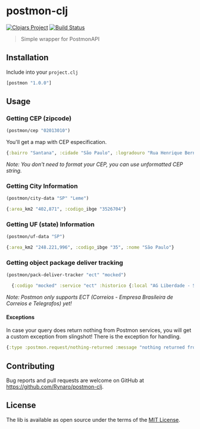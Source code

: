 # postmon-clj
[![Clojars Project](https://img.shields.io/clojars/v/postmon.svg)](https://clojars.org/postmon)
[![Build Status](https://travis-ci.com/Rynaro/postmon-clj.svg?branch=master)](https://travis-ci.com/Rynaro/postmon-clj)

> Simple wrapper for PostmonAPI

## Installation

Include into your `project.clj`

```clj
[postmon "1.0.0"]
```

## Usage

### Getting CEP (zipcode)

```clj
(postmon/cep "02013010")
```

You'll get a map with CEP especification.

```clj
{:bairro "Santana", :cidade "São Paulo", :logradouro "Rua Henrique Bernardelli", :estado_info {:area_km2 "248.221,996", :codigo_ibge "35", :nome "São Paulo"}, :cep "02013010", :cidade_info {:area_km2 "1521,11", :codigo_ibge "3550308"}, :estado "SP"}
```

_Note: You don't need to format your CEP, you can use unformatted CEP string._

### Getting City Information

```clj
(postmon/city-data "SP" "Leme")
```

```clj
{:area_km2 "402,871", :codigo_ibge "3526704"}
```

### Getting UF (state) Information

```clj
(postmon/uf-data "SP")
```

```clj
{:area_km2 "248.221,996", :codigo_ibge "35", :nome "São Paulo"}
```

### Getting object package deliver tracking

```clj
(postmon/pack-deliver-tracker "ect" "mocked")
```

```clj
  {:codigo "mocked" :service "ect" :historico {:local "AG Liberdade - Sao Paulo/SP" :data "02/01/2020 13:23:03" :situacao "Postado"}}
```

_Note: Postmon only supports ECT (Correios - Empresa Brasileira de Correios e Telegrafos) yet!_

#### Exceptions

In case your query does return nothing from Postmon services, you will get a custom exception from slingshot! There is the exception for handling.

```clj
{:type :postmon.request/nothing-returned :message "nothing returned from postmon"}
```

## Contributing

Bug reports and pull requests are welcome on GitHub at https://github.com/Rynaro/postmon-clj.

## License

The lib is available as open source under the terms of the [MIT License](https://opensource.org/licenses/MIT).
